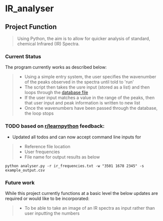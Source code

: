 # IR_analyser

## Project Function
> Using Python, the aim is to allow for quicker analysis of standard, chemical Infrared (IR) Spectra.

### Current Status
The program currently works as described below:
>* Using a simple entry system, the user specifies the wavenumber of the peaks observed in the spectra until told to 'run'
>* The script then takes the usre input (stored as a list) and then loops through the [database file](https://www.sigmaaldrich.com/technical-documents/articles/biology/ir-spectrum-table.html)
>* If the user input matches a value in the range of the peaks, then that user input and peak information is written to new list
>* Once the wavenumbers have been passed through the database, the loop stops


### TODO based on [r/learnpython](https://www.reddit.com/r/learnpython/comments/a5yriu/anyone_willing_to_help_review_an_beginners_code/) feedback:
* Updated all todos and can now accept command line inputs for
>* Reference file location
>* User frequencies
>* File name for output results as below

    python analyser.py -r ir_frequencies.txt -w "3501 1678 2345" -s example_output.csv


### Future work
While this project currently functions at a basic level the below updates are required or would like to be incorporated:
>* To be able to take an image of an IR spectra as input rather than user inputting the numbers
